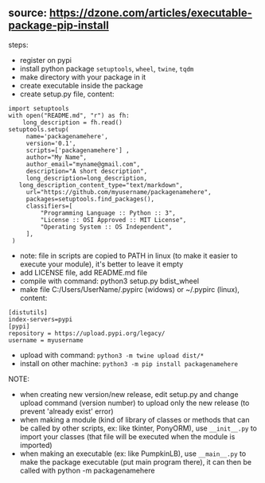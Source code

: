 ## source: https://dzone.com/articles/executable-package-pip-install
steps:
- register on pypi
- install python package ```setuptools```, ```wheel```, ```twine```, ```tqdm```
- make directory with your package in it
- create executable inside the package
- create setup.py file, content:
```
import setuptools
with open("README.md", "r") as fh:
    long_description = fh.read()
setuptools.setup(
     name='packagenamehere',
     version='0.1',
     scripts=['packagenamehere'] ,
     author="My Name",
     author_email="myname@gmail.com",
     description="A short description",
     long_description=long_description,
   long_description_content_type="text/markdown",
     url="https://github.com/myusername/packagenamehere",
     packages=setuptools.find_packages(),
     classifiers=[
         "Programming Language :: Python :: 3",
         "License :: OSI Approved :: MIT License",
         "Operating System :: OS Independent",
     ],
 )
```
- note: file in scripts are copied to PATH in linux (to make it easier to execute your module), it's better to leave it empty
- add LICENSE file, add README.md file
- compile with command: python3 setup.py bdist_wheel
- make file C:/Users/UserName/.pypirc (widows) or ~/.pypirc (linux), content:
```
[distutils]
index-servers=pypi
[pypi]
repository = https://upload.pypi.org/legacy/
username = myusername
```
- upload with command: ```python3 -m twine upload dist/*```
- install on other machine: ```python3 -m pip install packagenamehere```

NOTE:
- when creating new version/new release, edit setup.py and change upload command (version number) to upload only the new release (to prevent 'already exist' error)
- when making a module (kind of library of classes or methods that can be called by other scripts, ex: like tkinter, PonyORM), use ```__init__.py``` to import your classes (that file will be executed when the module is imported)
- when making an executable (ex: like PumpkinLB), use ```__main__.py``` to make the package executable (put main program there), it can then be called with python -m packagenamehere
